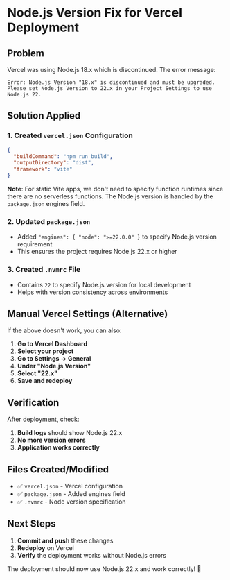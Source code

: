 # Node.js Version Fix for Vercel Deployment

## Problem

Vercel was using Node.js 18.x which is discontinued. The error message:

```
Error: Node.js Version "18.x" is discontinued and must be upgraded. Please set Node.js Version to 22.x in your Project Settings to use Node.js 22.
```

## Solution Applied

### 1. Created `vercel.json` Configuration

```json
{
  "buildCommand": "npm run build",
  "outputDirectory": "dist",
  "framework": "vite"
}
```

**Note**: For static Vite apps, we don't need to specify function runtimes since there are no serverless functions. The Node.js version is handled by the `package.json` engines field.

### 2. Updated `package.json`

- Added `"engines": { "node": ">=22.0.0" }` to specify Node.js version requirement
- This ensures the project requires Node.js 22.x or higher

### 3. Created `.nvmrc` File

- Contains `22` to specify Node.js version for local development
- Helps with version consistency across environments

## Manual Vercel Settings (Alternative)

If the above doesn't work, you can also:

1. **Go to Vercel Dashboard**
2. **Select your project**
3. **Go to Settings → General**
4. **Under "Node.js Version"**
5. **Select "22.x"**
6. **Save and redeploy**

## Verification

After deployment, check:

1. **Build logs** should show Node.js 22.x
2. **No more version errors**
3. **Application works correctly**

## Files Created/Modified

- ✅ `vercel.json` - Vercel configuration
- ✅ `package.json` - Added engines field
- ✅ `.nvmrc` - Node version specification

## Next Steps

1. **Commit and push** these changes
2. **Redeploy** on Vercel
3. **Verify** the deployment works without Node.js errors

The deployment should now use Node.js 22.x and work correctly! 🚀
